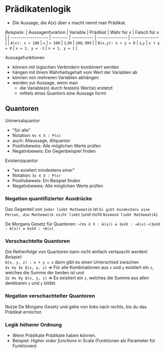 # Prädikatenlogik
- Die Aussage, die A(x) über x macht nennt man Prädikat.

*Beispiele:*
| Aussagenfunktion    | Variable | Prädikat    | Wahr für x      | Falsch für x   |
| ------------------- | -------- | ----------- | --------------- | -------------- |
| `A(x): x < 100`     | `x`      | `< 100`     | `1`,`99`        | `100`, `999`   |
| `B(x,y): x + y = 0` | `x`,`y`  | `x + y = 0` | `x = 1, y = -1` | `x = 1, y = 1` |

Aussagefunktionen
- können mit logischen Verbindern kombiniert werden
- hängen mit ihrem Wahrheitsgehalt vom Wert der Variablen ab
- können von mehreren Variablen abhängen
- werden zur Aussage, wenn man
  - die Variable(n) durch feste(n) Wert(e) erstetzt
  - mittels eines Quantors eine Aussage formt

## Quantoren
Universalquantor
- "für alle"
- Notation: `∀x ∈ X : P(x)`
- auch: Allaussage, Allquantor
- Positivbeweis: Alle möglichen Werte prüfen
- Negativbeweis: Ein Gegenbeispiel finden

Existenzquantor
- "es existiert mindestens einer"
- Notation: `∃x ∈ X : P(x)`
- Positivbeweis: Ein Beispiel finden
- Negativbeweis: Alle möglichen Werte prüfen

### Negation quantifizierter Ausdrücke
Das Gegenteil von `Jeder liebt Mathematik` ist `Es gibt mindestens eine Person, die Mathematik nicht liebt` (und nicht `Niemand liebt Mathematik`).

De Morgans Gesetz für Quantoren:
`¬(∀x ∈ X : A(x)) ≡ ∃x∈X : ¬A(x)`
`¬(∃x∈X : A(x)) ≡ ∀x∈X : ¬A(x)`

### Verschachtelte Quantoren
Die Reihenfolge von Quantoren kann nicht einfach vertauscht werden!
*Beispiel:*  
`Q(x, y, z) : x + y = z`
dann gibt es einen Unterschied zwischen  
`∀x ∀y ∃z Q(x, y, z)` => Für alle Kombinationen aus `x` und `y` existiert ein `z`, welches die Summe der beiden ist
und  
`∃z ∀x ∀y Q(x, y, z)` => Es existiert ein `z`, welches die Summe aus allen denkbaren `x` und `y` bildet.


### Negation verschachtelter Quantoren
Nutze De Morgans Gesetz und gehe von links nach rechts, bis du das Prädikat erreichst.  

### Logik höherer Ordnung
- Wenn Prädikate Prädikate haben können.
- Beispiel: *Higher order functions* in Scala (Funktionen als Parameter für Funktionen)